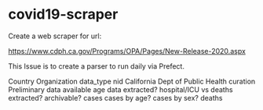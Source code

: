 # covid19-scraper

Create a web scraper for url:

https://www.cdph.ca.gov/Programs/OPA/Pages/New-Release-2020.aspx

This Issue is to create a parser to run daily via Prefect.

Country	Organization	data_type	nid
California	Dept of Public Health	curation	
Preliminary data available
age data extracted?
hospital/ICU vs deaths extracted?
archivable?
cases
cases by age?
cases by sex?
deaths
